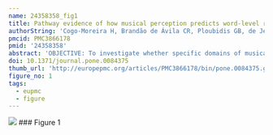 ```yaml
---
name: 24358358_fig1
title: Pathway evidence of how musical perception predicts word-level reading ability in children with reading difficulties.
authorString: 'Cogo-Moreira H, Brandão de Ávila CR, Ploubidis GB, de Jesus Mari J.'
pmcid: PMC3866178
pmid: '24358358'
abstract: 'OBJECTIVE: To investigate whether specific domains of musical perception (temporal and melodic domains) predict the word-level reading skills of eight- to ten-year-old children (n = 235) with reading difficulties, normal quotient of intelligence, and no previous exposure to music education classes. METHOD: A general-specific solution of the Montreal Battery of Evaluation of Amusia (MBEA), which underlies a musical perception construct and is constituted by three latent factors (the general, temporal, and the melodic domain), was regressed on word-level reading skills (rate of correct isolated words/non-words read per minute). RESULTS: General and melodic latent domains predicted word-level reading skills.'
doi: 10.1371/journal.pone.0084375
thumb_url: 'http://europepmc.org/articles/PMC3866178/bin/pone.0084375.g001.gif'
figure_no: 1
tags:
  - eupmc
  - figure
---
```

<img src='http://europepmc.org/articles/PMC3866178/bin/pone.0084375.g001.jpg' style='max-height: 300px'>
### Figure 1
<p style='font-size: 10px;'><title>Integrative model with convergence problems.</title></p>